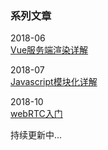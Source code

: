 ### 系列文章
2018-06   
[Vue服务端渲染详解](https://github.com/zhijs/blog/blob/master/2018-06/src/README.md)  

2018-07  
[Javascript模块化详解](https://github.com/zhijs/blog/blob/master/2018-07/src/Javascript%E6%A8%A1%E5%9D%97%E5%8C%96%E8%AF%A6%E8%A7%A3.md)  

2018-10  
[webRTC入门](https://github.com/zhijs/blog/blob/master/2018-10/src/webRTC%E5%85%A5%E9%97%A8.md)  

持续更新中...
